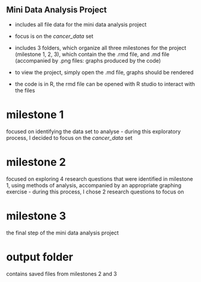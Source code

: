 
## Mini Data Analysis Project ##
- includes all file data for the mini data analysis project 
- focus is on the *cancer_data* set 

- includes 3 folders, which organize all three milestones for the project (milestone 1, 2, 3), which contain the  the .rmd file, and .md file (accompanied by  .png files: graphs produced by the code) 
- to view the project, simply open the .md file, graphs should be rendered 
- the code is in R, the rmd file can be opened with R studio to interact with the files 

# milestone 1 # 
focused on identifying the data set to analyse - during this exploratory process, I decided to focus on the *cancer_data* set 
# milestone 2 # 
focused on exploring 4 research questions that were identified in milestone 1, using methods of analysis, accompanied by an appropriate graphing exercise - during this process, I chose 2 research questions to focus on 
# milestone 3 # 
the final step of the mini data analysis project 

# output folder #
contains saved files from milestones 2 and 3
